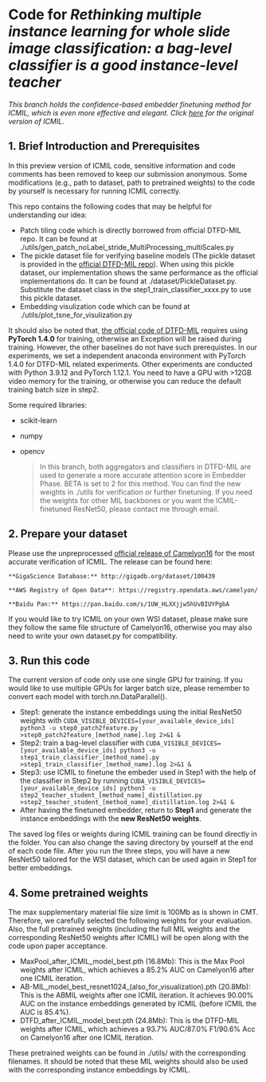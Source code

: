# Code for *Rethinking multiple instance learning for whole slide image classification: a bag-level classifier is a good instance-level teacher*

*This branch holds the confidence-based embedder finetuning method for ICMIL, which is even more effective and elegant. Click [here](https://github.com/Dootmaan/ICMIL) for the original version of ICMIL.* 

## 1. Brief Introduction and Prerequisites

In this preview version of ICMIL code, sensitive information and code comments has been removed to keep our submission anonymous. Some modifications (e.g., path to dataset, path to pretrained weights) to the code by yourself is necessary for running ICMIL correctly.

This repo contains the following codes that may be helpful for understanding our idea:

- Patch tiling code which is directly borrowed from official DTFD-MIL repo. It can be found at ./utils/gen_patch_noLabel_stride_MultiProcessing_multiScales.py
- The pickle dataset file for verifying baseline models (The pickle dataset is provided in the [official DTFD-MIL repo](https://github.com/hrzhang1123/DTFD-MIL)). When using this pickle dataset, our implementation shows the same performance as the official implementations do. It can be found at ./dataset/PickleDataset.py. Substitute the dataset class in the step1_train_classifier_xxxx.py to use this pickle dataset.
- Embedding visulization code which can be found at ./utils/plot_tsne_for_visulization.py

It should also be noted that, [the official code of DTFD-MIL](https://github.com/hrzhang1123/DTFD-MIL) requires using **PyTorch 1.4.0** for training, otherwise an Exception will be raised during training. However, the other baselines do not have such prerequistes. In our experiments, we set a independent anaconda environment with PyTorch 1.4.0 for DTFD-MIL related experiments. Other experiments are conducted with Python 3.9.12 and PyTorch 1.12.1. You need to have a GPU with >12GB video memory for the training, or otherwise you can reduce the default training batch size in step2.

Some required libraries:

- scikit-learn
- numpy
- opencv

  > In this branch, both aggregators and classifiers in DTFD-MIL are used to generate a more accurate attention score in Embedder Phase. BETA is set to 2 for this method. You can find the new weights in ./utils for verification or further finetuning. If you need the weights for other MIL backbones or you want the ICMIL-finetuned ResNet50, please contact me through email.
  >

## 2. Prepare your dataset

Please use the unpreprocessed [official release of Camelyon16](https://camelyon17.grand-challenge.org/Data/) for the most accurate verification of ICMIL. The release  can be found here:

    **GigaScience Database:** http://gigadb.org/dataset/100439

    **AWS Registry of Open Data**: https://registry.opendata.aws/camelyon/

    **Baidu Pan:** https://pan.baidu.com/s/1UW_HLXXjjw5hUvBIUYPgbA

If you would like to try ICMIL on your own WSI dataset, please make sure they follow the same file structure of Camelyon16, otherwise you may also need to write your own dataset.py for compatibility.

## 3. Run this code

The current version of code only use one single GPU for training. If you would like to use multiple GPUs for larger batch size, please remember to convert each model with torch.nn.DataParallel().

* Step1: generate the instance embeddings using the initial ResNet50 weights with ``CUDA_VISIBLE_DEVICES=[your_available_device_ids] python3 -u step0_patch2feature.py >step0_patch2feature_[method_name].log 2>&1 &``
* Step2: train a bag-level classifier with ``CUDA_VISIBLE_DEVICES=[your_available_device_ids] python3 -u step1_train_classifier_[method_name].py >step1_train_classifier_[method_name].log 2>&1 &``
* Step3: use ICMIL to finetune the embeder used in Step1 with the help of the classifier in Step2 by running  ``CUDA_VISIBLE_DEVICES=[your_available_device_ids] python3 -u step2_teacher_student_[method_name]_distillation.py >step2_teacher_student_[method_name]_distillation.log 2>&1 &``
* After having the finetuned embedder, return to **Step1** and generate the instance embeddings with the **new ResNet50 weights**.

The saved log files or weights during ICMIL training can be found directly in the folder. You can also change the saving directory by yourself at the end of each code file. After you run the three steps, you will have a new ResNet50 tailored for the WSI dataset, which can be used again in Step1 for better embeddings.

## 4. Some pretrained weights

The max supplementary material file size limit is 100Mb as is shown in CMT. Therefore, we carefully selected the following weights for your evaluation. Also, the full pretrained weights (including the full MIL weights and the corresponding ResNet50 weights after ICMIL) will be open along with the code upon paper acceptance.

- MaxPool_after_ICMIL_model_best.pth (16.8Mb): This is the Max Pool weights after ICMIL, which achieves a 85.2% AUC on Camelyon16 after one ICMIL iteration.
- AB-MIL_model_best_resnet1024_(also_for_visualization).pth (20.8Mb): This is the ABMIL weights after one ICMIL iteration. It achieves 90.00% AUC on the instance embeddings generated by ICMIL (before ICMIL the AUC is 85.4%).
- DTFD_after_ICMIL_model_best.pth (24.8Mb): This is the DTFD-MIL weights after ICMIL, which achieves a 93.7% AUC/87.0% F1/90.6% Acc on Camelyon16 after one ICMIL iteration.

These pretrained weights can be found in ./utils/ with the corresponding filenames. It should be noted that these MIL weights should also be used with the corresponding instance embeddings by ICMIL.
